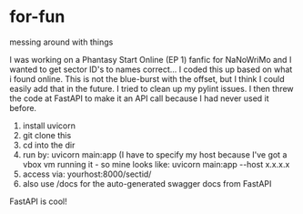 # for-fun
messing around with things

I was working on a Phantasy Start Online (EP 1) fanfic for NaNoWriMo
and I wanted to get sector ID's to names correct... 
I coded this up based on what i found online. This is not the blue-burst with the offset, but I think I could easily add that in the future.
I tried to clean up my pylint issues.
I then threw the code at FastAPI to make it an API call because I had never used it before.

1. install uvicorn
2. git clone this
3. cd into the dir
4. run by: uvicorn main:app
(I have to specify my host because I've got a vbox vm running it - so mine looks like: uvicorn main:app --host x.x.x.x
5. access via: yourhost:8000/sectid/<yourname>
6. also use /docs for the auto-generated swagger docs from FastAPI

FastAPI is cool!
